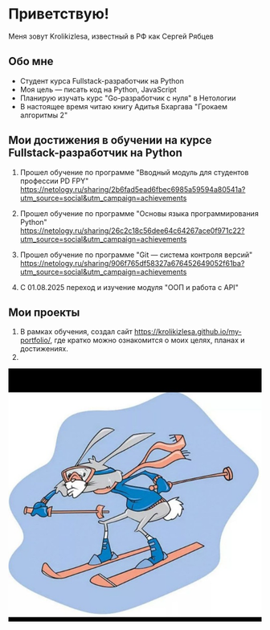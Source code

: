 # Приветствую!
Меня зовут Krolikizlesa, известный в РФ как Сергей Рябцев

## Обо мне
- Студент курса Fullstack-разработчик на Python
- Моя цель — писать код на Python, JavaScript
- Планирую изучать курс "Go-разработчик с нуля" в Нетологии
- В настоящее время читаю книгу Адитья Бхаргава "Грокаем алгоритмы 2"
  
## Мои достижения в обучении на курсе Fullstack-разработчик на Python
1. Прошел обучение по программе "Вводный модуль для студентов профессии PD FPY" https://netology.ru/sharing/2b6fad5ead6fbec6985a59594a80541a?utm_source=social&utm_campaign=achievements
   
2. Прошел обучение по программе "Основы языка программирования Python" https://netology.ru/sharing/26c2c18c56dee64c64267ace0f971c22?utm_source=social&utm_campaign=achievements
   
3. Прошел обучение по программе "Git — система контроля версий" https://netology.ru/sharing/906f765df58327a676452649052f61ba?utm_source=social&utm_campaign=achievements

4. С 01.08.2025 переход и изучение модуля "ООП и работа с API"

## Мои проекты
1. В рамках обучения, создал сайт https://krolikizlesa.github.io/my-portfolio/, где кратко можно ознакомится о моих целях, планах и достижениях.
2. 

![Мое фото](images/real_Krolikizlesa.jpg)